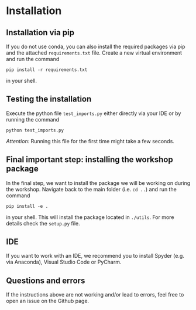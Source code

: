 # Installation

## Installation via pip
If you do not use conda, you can also install the required packages via pip
and the attached ``requirements.txt`` file. Create a new virtual environment and
run the command
```shell
pip install -r requirements.txt
```
in your shell.

## Testing the installation
Execute the python file ``test_imports.py`` either directly via your IDE
or by running the command
```shell
python test_imports.py
```
*Attention:* Running this file for the first time might take a few seconds.

## Final important step: installing the workshop package
In the final step, we want to install the package we will be working
on during the workshop. Navigate back to the main folder 
(i.e. ``cd ..``) and run the command
```shell
pip install -e .
```
in your shell. This will install the package located in
``./utils``. For more details check the ``setup.py`` file.

## IDE
If you want to work with an IDE, we recommend you to install Spyder (e.g. via Anaconda), Visual Studio Code
or PyCharm.

## Questions and errors
If the instructions above are not working and/or lead to errors, feel free to open
an issue on the Github page.